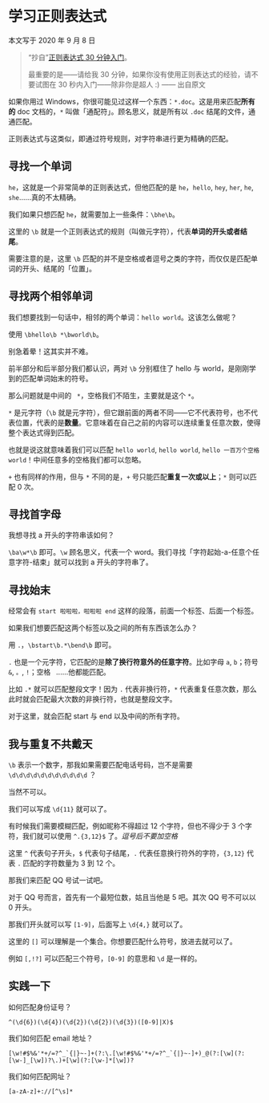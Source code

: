 # 学习正则表达式

本文写于 2020 年 9 月 8 日

> “抄自”[正则表达式 30 分钟入门](https://deerchao.cn/tutorials/regex/regex.htm)。
>
> 最重要的是——请给我 30 分钟，如果你没有使用正则表达式的经验，请不要试图在 30 秒内入门——除非你是超人 :) —— 出自原文

如果你用过 Windows，你很可能见过这样一个东西：`*.doc`。这是用来匹配**所有的** doc 文档的，`*` 叫做「通配符」。顾名思义，就是所有以 `.doc` 结尾的文件，通通匹配。

正则表达式与这类似，即通过符号规则，对字符串进行更为精确的匹配。

## 寻找一个单词

`he`，这就是一个非常简单的正则表达式，但他匹配的是 `he`，`hello`, `hey`, `her`, `he`, `she`......真的不太精确。

我们如果只想匹配 `he`，就需要加上一些条件：`\bhe\b`。

这里的 `\b` 就是一个正则表达式的规则（叫做元字符），代表**单词的开头或者结尾**。

需要注意的是，这里 `\b` 匹配的并不是空格或者逗号之类的字符，而仅仅是匹配单词的开头、结尾的「位置」。

## 寻找两个相邻单词

我们想要找到一句话中，相邻的两个单词：`hello world`。这该怎么做呢？

使用 `\bhello\b *\bworld\b`。

别急着晕！这其实并不难。

前半部分和后半部分我们都认识，两对 `\b` 分别框住了 hello 与 world，是刚刚学到的匹配单词始末的符号。

那么问题就是中间的 ` *`，空格我们不陌生，主要就是这个 `*`。

`*` 是元字符（`\b` 就是元字符），但它跟前面的两者不同——它不代表符号，也不代表位置，代表的是**数量**。它意味着在自己之前的内容可以连续重复任意次数，使得整个表达式得到匹配。

也就是说这就意味着我们可以匹配 `hello world`, `hello world`, `hello 一百万个空格 world`！中间任意多的空格我们都可以忽略。

`+` 也有同样的作用，但与 `*` 不同的是，`+` 号只能匹配**重复一次或以上**；`*` 则可以匹配 0 次。

## 寻找首字母

我想寻找 a 开头的字符串该如何？

`\ba\w*\b` 即可。`\w` 顾名思义，代表一个 word。我们寻找「字符起始-a-任意个任意字符-结束」就可以找到 a 开头的字符串了。

## 寻找始末

经常会有 `start 啦啦啦，啦啦啦 end` 这样的段落，前面一个标签、后面一个标签。

如果我们想要匹配这两个标签以及之间的所有东西该怎么办？

用 `.`，`\bstart\b.*\bend\b` 即可。

`.` 也是一个元字符，它匹配的是**除了换行符意外的任意字符**。比如字母 `a`, `b`；符号 `&`, `。`, `!`；空格 ` `......他都能匹配。

比如 `.*` 就可以匹配整段文字！因为 `.` 代表非换行符，`*` 代表重复任意次数，那么此时就会匹配最大次数的非换行符，也就是整段文字。

对于这里，就会匹配 start 与 end 以及中间的所有字符。

## 我与重复不共戴天

`\b` 表示一个数字，那我如果需要匹配电话号码，岂不是需要 `\d\d\d\d\d\d\d\d\d\d\d` ？

当然不可以。

我们可以写成 `\d{11}` 就可以了。

有时候我们需要模糊匹配，例如昵称不得超过 12 个字符，但也不得少于 3 个字符，我们就可以使用 `^.{3,12}$` 了。_逗号后不要加空格_

这里 `^` 代表句子开头，`$` 代表句子结尾，`.` 代表任意换行符外的字符，`{3,12}` 代表 `.` 匹配的字符数量为 3 到 12 个。

那我们来匹配 QQ 号试一试吧。

对于 QQ 号而言，首先有一个最短位数，姑且当他是 5 吧。其次 QQ 号不可以以 0 开头。

那我们开头就可以写 `[1-9]`，后面写上 `\d{4,}` 就可以了。

这里的 `[]` 可以理解是一个集合。你想要匹配什么符号，放进去就可以了。

例如 `[,!?]` 可以匹配三个符号，`[0-9]` 的意思和 `\d` 是一样的。

## 实践一下

如何匹配身份证号？

```
^(\d{6})(\d{4})(\d{2})(\d{2})(\d{3})([0-9]|X)$
```

我们如何匹配 email 地址？

```
[\w!#$%&'*+/=?^_`{|}~-]+(?:\.[\w!#$%&'*+/=?^_`{|}~-]+)_@(?:[\w](?:[\w-]_[\w])?\.)+[\w](?:[\w-]*[\w])?
```

我们如何匹配网址？

```
[a-zA-z]+://[^\s]*
```
